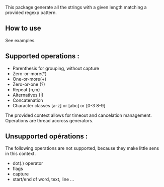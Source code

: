 This package generate all the strings with a given length matching a provided regexp pattern.

## How to use 

See examples.

## Supported operations :

* Parenthesis for grouping, without capture
* Zero-or-more(*)
* One-or-more(+)
* Zero-or-one (?)
* Repeat {n,m}
* Alternatives (|)
* Concatenation
* Character classes [a-z] or [abc] or [0-3 8-9]

The provided context allows for timeout and cancelation management.
Operations are thread accross generators.

## Unsupported opérations :

The following operations are not supported, because they make little sens in this context.

* dot(.) operator
* flags
* capture
* start/end of word, text, line ...
